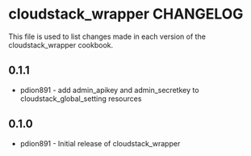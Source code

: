 cloudstack_wrapper CHANGELOG
============================

This file is used to list changes made in each version of the cloudstack_wrapper cookbook.

0.1.1
-----
- pdion891 - add admin_apikey and admin_secretkey to cloudstack_global_setting resources

0.1.0
-----
- pdion891 - Initial release of cloudstack_wrapper